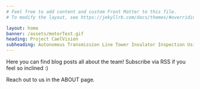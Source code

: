 ```yaml
---
# Feel free to add content and custom Front Matter to this file.
# To modify the layout, see https://jekyllrb.com/docs/themes/#overriding-theme-defaults

layout: home
banner: /assets/motorTest.gif
heading: Project CaelVision
subheading: Autonomous Transmission Line Tower Insulator Inspection Using Drones
---
```


Here you can find blog posts all about the team!
Subscribe via RSS if you feel so inclined :)

Reach out to us in the ABOUT page.
